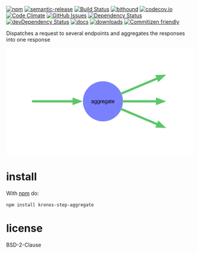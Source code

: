 [![npm](https://img.shields.io/npm/v/kronos-step-aggregate.svg)](https://www.npmjs.com/package/kronos-step-aggregate)
[![semantic-release](https://img.shields.io/badge/%20%20%F0%9F%93%A6%F0%9F%9A%80-semantic--release-e10079.svg)](https://github.com/Kronos-Integration/kronos-step-aggregate)
[![Build Status](https://secure.travis-ci.org/Kronos-Integration/kronos-step-aggregate.png)](http://travis-ci.org/Kronos-Integration/kronos-step-aggregate)
[![bithound](https://www.bithound.io/github/Kronos-Integration/kronos-step-aggregate/badges/score.svg)](https://www.bithound.io/github/Kronos-Integration/kronos-step-aggregate)
[![codecov.io](http://codecov.io/github/Kronos-Integration/kronos-step-aggregate/coverage.svg?branch=master)](http://codecov.io/github/Kronos-Integration/kronos-step-aggregate?branch=master)
[![Code Climate](https://codeclimate.com/github/Kronos-Integration/kronos-step-aggregate/badges/gpa.svg)](https://codeclimate.com/github/Kronos-Integration/kronos-step-aggregate)
[![GitHub Issues](https://img.shields.io/github/issues/Kronos-Integration/kronos-step-aggregate.svg?style=flat-square)](https://github.com/Kronos-Integration/kronos-step-aggregate/issues)
[![Dependency Status](https://david-dm.org/Kronos-Integration/kronos-step-aggregate.svg)](https://david-dm.org/Kronos-Integration/kronos-step-aggregate)
[![devDependency Status](https://david-dm.org/Kronos-Integration/kronos-step-aggregate/dev-status.svg)](https://david-dm.org/Kronos-Integration/kronos-step-aggregate#info=devDependencies)
[![docs](http://inch-ci.org/github/Kronos-Integration/kronos-step-aggregate.svg?branch=master)](http://inch-ci.org/github/Kronos-Integration/kronos-step-aggregate)
[![downloads](http://img.shields.io/npm/dm/kronos-step-aggregate.svg?style=flat-square)](https://npmjs.org/package/kronos-step-aggregate)
[![Commitizen friendly](https://img.shields.io/badge/commitizen-friendly-brightgreen.svg)](http://commitizen.github.io/cz-cli/)


Dispatches a request to several endpoints and aggregates the responses into one response

![data flow](doc/overview.png)

install
=======

With [npm](http://npmjs.org) do:

```shell
npm install kronos-step-aggregate
```

license
=======

BSD-2-Clause
